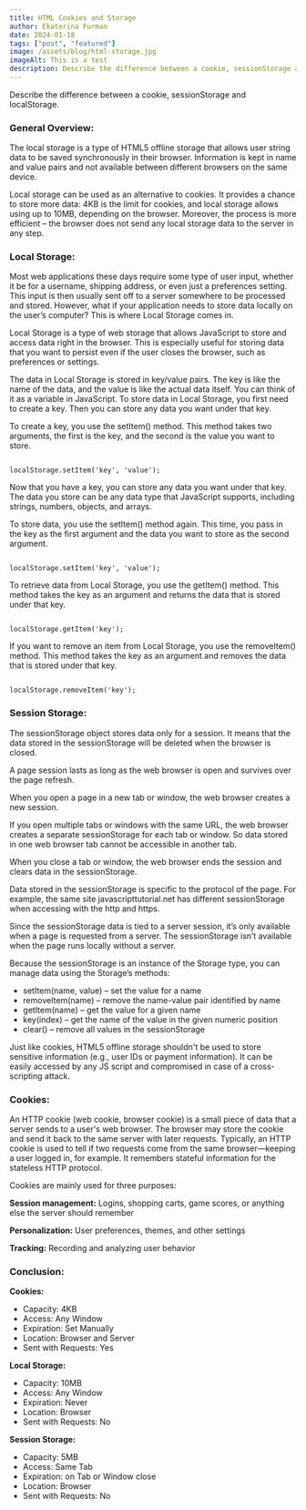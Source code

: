 ```yaml
---
title: HTML Cookies and Storage
author: Ekaterina Furman
date: 2024-01-18
tags: ["post", "featured"]
image: /assets/blog/html-storage.jpg
imageAlt: This is a test
description: Describe the difference between a cookie, sessionStorage and localStorage.
---
```


<p>Describe the difference between a cookie, sessionStorage and localStorage.</p>

### General Overview:

The local storage is a type of HTML5 offline storage that allows user string data to be saved synchronously in their browser. Information is kept in name and value pairs and not available between different browsers on the same device.

Local storage can be used as an alternative to cookies. It provides a chance to store more data: 4KB is the limit for cookies, and local storage allows using up to 10MB, depending on the browser. Moreover, the process is more efficient – the browser does not send any local storage data to the server in any step.

### Local Storage:

Most web applications these days require some type of user input, whether it be for a username, shipping address, or even just a preferences setting. This input is then usually sent off to a server somewhere to be processed and stored. However, what if your application needs to store data locally on the user’s computer? This is where Local Storage comes in.

Local Storage is a type of web storage that allows JavaScript to store and access data right in the browser. This is especially useful for storing data that you want to persist even if the user closes the browser, such as preferences or settings.

The data in Local Storage is stored in key/value pairs. The key is like the name of the data, and the value is like the actual data itself. You can think of it as a variable in JavaScript. To store data in Local Storage, you first need to create a key. Then you can store any data you want under that key.

To create a key, you use the setItem() method. This method takes two arguments, the first is the key, and the second is the value you want to store.

<code>
localStorage.setItem('key', 'value');
</code>

Now that you have a key, you can store any data you want under that key. The data you store can be any data type that JavaScript supports, including strings, numbers, objects, and arrays.

To store data, you use the setItem() method again. This time, you pass in the key as the first argument and the data you want to store as the second argument.

<code>
localStorage.setItem('key', 'value');
</code>

To retrieve data from Local Storage, you use the getItem() method. This method takes the key as an argument and returns the data that is stored under that key.

<code>
localStorage.getItem('key');
</code>

If you want to remove an item from Local Storage, you use the removeItem() method. This method takes the key as an argument and removes the data that is stored under that key.

<code>
localStorage.removeItem('key');
</code>

### Session Storage:

The sessionStorage object stores data only for a session. It means that the data stored in the sessionStorage will be deleted when the browser is closed.

A page session lasts as long as the web browser is open and survives over the page refresh.

When you open a page in a new tab or window, the web browser creates a new session.

If you open multiple tabs or windows with the same URL, the web browser creates a separate sessionStorage for each tab or window. So data stored in one web browser tab cannot be accessible in another tab.

When you close a tab or window, the web browser ends the session and clears data in the sessionStorage.

Data stored in the sessionStorage is specific to the protocol of the page. For example, the same site javascripttutorial.net has different sessionStorage when accessing with the http and https.

Since the sessionStorage data is tied to a server session, it’s only available when a page is requested from a server. The sessionStorage isn’t available when the page runs locally without a server.

Because the sessionStorage is an instance of the Storage type, you can manage data using the Storage’s methods:

<ul>
  <li>setItem(name, value) – set the value for a name</li>
  <li>removeItem(name) – remove the name-value pair identified by name</li>
  <li>getItem(name) – get the value for a given name</li>
  <li>key(index) – get the name of the value in the given numeric position</li>
  <li>clear() – remove all values in the sessionStorage</li>
</ul>

Just like cookies, HTML5 offline storage shouldn't be used to store sensitive information (e.g., user IDs or payment information). It can be easily accessed by any JS script and compromised in case of a cross-scripting attack.

### Cookies:

An HTTP cookie (web cookie, browser cookie) is a small piece of data that a server sends to a user's web browser. The browser may store the cookie and send it back to the same server with later requests. Typically, an HTTP cookie is used to tell if two requests come from the same browser—keeping a user logged in, for example. It remembers stateful information for the stateless HTTP protocol.

Cookies are mainly used for three purposes:

**Session management:**
Logins, shopping carts, game scores, or anything else the server should remember

**Personalization:**
User preferences, themes, and other settings

**Tracking:**
Recording and analyzing user behavior

### Conclusion:

**Cookies:**

  <ul>
    <li>Capacity: 4KB</li>
    <li>Access: Any Window</li>
    <li>Expiration: Set Manually</li>
    <li>Location: Browser and Server</li>
    <li>Sent with Requests: Yes</li>
  </ul>

**Local Storage:**

  <ul>
    <li>Capacity: 10MB</li>
    <li>Access: Any Window</li>
    <li>Expiration: Never</li>
    <li>Location: Browser</li>
    <li>Sent with Requests: No</li>
  </ul>

**Session Storage:**

  <ul>
    <li>Capacity: 5MB</li>
    <li>Access: Same Tab</li>
    <li>Expiration: on Tab or Window close</li>
    <li>Location: Browser</li>
    <li>Sent with Requests: No</li>
  </ul>
